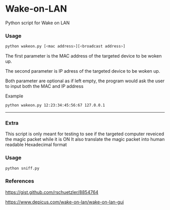 # Wake-on-LAN
Python script for Wake on LAN


### Usage
```bash
python wakeon.py [<mac address>][<broadcast address>]
```
The first parameter is the MAC address of the targeted device to be woken up.

The second parameter is IP adress of the targeted device to be woken up.

Both parameter are optional as if left empty, the program would ask the user to input both the MAC and IP address 

Example
```bash
python wakeon.py 12:23:34:45:56:67 127.0.0.1
```

___

### Extra

This script is only meant for testing to see if the targeted computer reveiced the magic packet while it is ON
It also translate the magic packet into human readable Hexadecimal format

### Usage
```bash
python sniff.py
```

### References
https://gist.github.com/rschuetzler/8854764

https://www.depicus.com/wake-on-lan/wake-on-lan-gui
